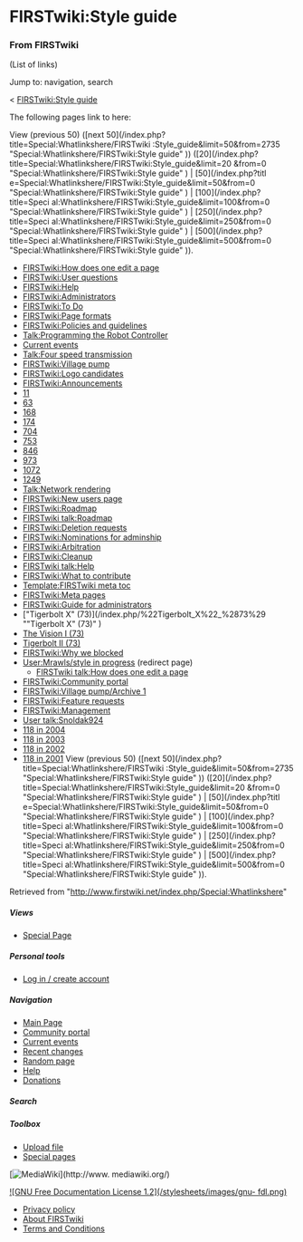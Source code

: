 # FIRSTwiki:Style guide

### From FIRSTwiki

(List of links)

Jump to: navigation, search

&lt; [FIRSTwiki:Style
guide](/index.php?title=FIRSTwiki:Style_guide&redirect=no "FIRSTwiki:Style
guide" )  

The following pages link to here:

View (previous 50) ([next 50](/index.php?title=Special:Whatlinkshere/FIRSTwiki
:Style_guide&limit=50&from=2735 "Special:Whatlinkshere/FIRSTwiki:Style guide"
)) ([20](/index.php?title=Special:Whatlinkshere/FIRSTwiki:Style_guide&limit=20
&from=0 "Special:Whatlinkshere/FIRSTwiki:Style guide" ) | [50](/index.php?titl
e=Special:Whatlinkshere/FIRSTwiki:Style_guide&limit=50&from=0
"Special:Whatlinkshere/FIRSTwiki:Style guide" ) | [100](/index.php?title=Speci
al:Whatlinkshere/FIRSTwiki:Style_guide&limit=100&from=0
"Special:Whatlinkshere/FIRSTwiki:Style guide" ) | [250](/index.php?title=Speci
al:Whatlinkshere/FIRSTwiki:Style_guide&limit=250&from=0
"Special:Whatlinkshere/FIRSTwiki:Style guide" ) | [500](/index.php?title=Speci
al:Whatlinkshere/FIRSTwiki:Style_guide&limit=500&from=0
"Special:Whatlinkshere/FIRSTwiki:Style guide" )).

  * [FIRSTwiki:How does one edit a page](/index.php/FIRSTwiki:How_does_one_edit_a_page "FIRSTwiki:How does one edit a page" )
  * [FIRSTwiki:User questions](/index.php/FIRSTwiki:User_questions "FIRSTwiki:User questions" )
  * [FIRSTwiki:Help](/index.php/FIRSTwiki:Help "FIRSTwiki:Help" )
  * [FIRSTwiki:Administrators](/index.php/FIRSTwiki:Administrators "FIRSTwiki:Administrators" )
  * [FIRSTwiki:To Do](/index.php/FIRSTwiki:To_Do "FIRSTwiki:To Do" )
  * [FIRSTwiki:Page formats](/index.php/FIRSTwiki:Page_formats "FIRSTwiki:Page formats" )
  * [FIRSTwiki:Policies and guidelines](/index.php/FIRSTwiki:Policies_and_guidelines "FIRSTwiki:Policies and guidelines" )
  * [Talk:Programming the Robot Controller](/index.php/Talk:Programming_the_Robot_Controller "Talk:Programming the Robot Controller" )
  * [Current events](/index.php/Current_events "Current events" )
  * [Talk:Four speed transmission](/index.php/Talk:Four_speed_transmission "Talk:Four speed transmission" )
  * [FIRSTwiki:Village pump](/index.php/FIRSTwiki:Village_pump "FIRSTwiki:Village pump" )
  * [FIRSTwiki:Logo candidates](/index.php/FIRSTwiki:Logo_candidates "FIRSTwiki:Logo candidates" )
  * [FIRSTwiki:Announcements](/index.php/FIRSTwiki:Announcements "FIRSTwiki:Announcements" )
  * [11](/index.php/11 "11" )
  * [63](/index.php/63 "63" )
  * [168](/index.php/168 "168" )
  * [174](/index.php/174 "174" )
  * [704](/index.php/704 "704" )
  * [753](/index.php/753 "753" )
  * [846](/index.php/846 "846" )
  * [973](/index.php/973 "973" )
  * [1072](/index.php/1072 "1072" )
  * [1249](/index.php/1249 "1249" )
  * [Talk:Network rendering](/index.php/Talk:Network_rendering "Talk:Network rendering" )
  * [FIRSTwiki:New users page](/index.php/FIRSTwiki:New_users_page "FIRSTwiki:New users page" )
  * [FIRSTwiki:Roadmap](/index.php/FIRSTwiki:Roadmap "FIRSTwiki:Roadmap" )
  * [FIRSTwiki talk:Roadmap](/index.php/FIRSTwiki_talk:Roadmap "FIRSTwiki talk:Roadmap" )
  * [FIRSTwiki:Deletion requests](/index.php/FIRSTwiki:Deletion_requests "FIRSTwiki:Deletion requests" )
  * [FIRSTwiki:Nominations for adminship](/index.php/FIRSTwiki:Nominations_for_adminship "FIRSTwiki:Nominations for adminship" )
  * [FIRSTwiki:Arbitration](/index.php/FIRSTwiki:Arbitration "FIRSTwiki:Arbitration" )
  * [FIRSTwiki:Cleanup](/index.php/FIRSTwiki:Cleanup "FIRSTwiki:Cleanup" )
  * [FIRSTwiki talk:Help](/index.php/FIRSTwiki_talk:Help "FIRSTwiki talk:Help" )
  * [FIRSTwiki:What to contribute](/index.php/FIRSTwiki:What_to_contribute "FIRSTwiki:What to contribute" )
  * [Template:FIRSTwiki meta toc](/index.php/Template:FIRSTwiki_meta_toc "Template:FIRSTwiki meta toc" )
  * [FIRSTwiki:Meta pages](/index.php/FIRSTwiki:Meta_pages "FIRSTwiki:Meta pages" )
  * [FIRSTwiki:Guide for administrators](/index.php/FIRSTwiki:Guide_for_administrators "FIRSTwiki:Guide for administrators" )
  * ["Tigerbolt X" (73)](/index.php/%22Tigerbolt_X%22_%2873%29 ""Tigerbolt X" \(73\)" )
  * [The Vision I (73)](/index.php/The_Vision_I_%2873%29 "The Vision I \(73\)" )
  * [Tigerbolt II (73)](/index.php/Tigerbolt_II_%2873%29 "Tigerbolt II \(73\)" )
  * [FIRSTwiki:Why we blocked](/index.php/FIRSTwiki:Why_we_blocked "FIRSTwiki:Why we blocked" )
  * [User:Mrawls/style in progress](/index.php?title=User:Mrawls/style_in_progress&redirect=no "User:Mrawls/style in progress" ) (redirect page) 
    * [FIRSTwiki talk:How does one edit a page](/index.php/FIRSTwiki_talk:How_does_one_edit_a_page "FIRSTwiki talk:How does one edit a page" )
  * [FIRSTwiki:Community portal](/index.php/FIRSTwiki:Community_portal "FIRSTwiki:Community portal" )
  * [FIRSTwiki:Village pump/Archive 1](/index.php/FIRSTwiki:Village_pump/Archive_1 "FIRSTwiki:Village pump/Archive 1" )
  * [FIRSTwiki:Feature requests](/index.php/FIRSTwiki:Feature_requests "FIRSTwiki:Feature requests" )
  * [FIRSTwiki:Management](/index.php/FIRSTwiki:Management "FIRSTwiki:Management" )
  * [User talk:Snoldak924](/index.php/User_talk:Snoldak924 "User talk:Snoldak924" )
  * [118 in 2004](/index.php/118_in_2004 "118 in 2004" )
  * [118 in 2003](/index.php/118_in_2003 "118 in 2003" )
  * [118 in 2002](/index.php/118_in_2002 "118 in 2002" )
  * [118 in 2001](/index.php/118_in_2001 "118 in 2001" )
View (previous 50) ([next 50](/index.php?title=Special:Whatlinkshere/FIRSTwiki
:Style_guide&limit=50&from=2735 "Special:Whatlinkshere/FIRSTwiki:Style guide"
)) ([20](/index.php?title=Special:Whatlinkshere/FIRSTwiki:Style_guide&limit=20
&from=0 "Special:Whatlinkshere/FIRSTwiki:Style guide" ) | [50](/index.php?titl
e=Special:Whatlinkshere/FIRSTwiki:Style_guide&limit=50&from=0
"Special:Whatlinkshere/FIRSTwiki:Style guide" ) | [100](/index.php?title=Speci
al:Whatlinkshere/FIRSTwiki:Style_guide&limit=100&from=0
"Special:Whatlinkshere/FIRSTwiki:Style guide" ) | [250](/index.php?title=Speci
al:Whatlinkshere/FIRSTwiki:Style_guide&limit=250&from=0
"Special:Whatlinkshere/FIRSTwiki:Style guide" ) | [500](/index.php?title=Speci
al:Whatlinkshere/FIRSTwiki:Style_guide&limit=500&from=0
"Special:Whatlinkshere/FIRSTwiki:Style guide" )).

Retrieved from "<http://www.firstwiki.net/index.php/Special:Whatlinkshere>"

##### Views

  * [Special Page](/index.php/Special:Whatlinkshere/FIRSTwiki:Style_guide)

##### Personal tools

  * [Log in / create account](/index.php?title=Special:Userlogin&returnto=Special:Whatlinkshere)

[](/index.php/Main_Page "Main Page" )

##### Navigation

  * [Main Page](/index.php/Main_Page)
  * [Community portal](/index.php/FIRSTwiki:Community_portal)
  * [Current events](/index.php/Current_events)
  * [Recent changes](/index.php/Special:Recentchanges)
  * [Random page](/index.php/Special:Random)
  * [Help](/index.php/Help:Contents)
  * [Donations](/index.php/FIRSTwiki:Site_support)

##### Search



##### Toolbox

  * [Upload file](/index.php/Special:Upload)
  * [Special pages](/index.php/Special:Specialpages)

[![MediaWiki](/skins/common/images/poweredby_mediawiki_88x31.png)](http://www.
mediawiki.org/)

[![GNU Free Documentation License 1.2](/stylesheets/images/gnu-
fdl.png)](http://www.gnu.org/copyleft/fdl.html)

  * [Privacy policy](/index.php/FIRSTwiki:Privacy_policy "FIRSTwiki:Privacy policy" )
  * [About FIRSTwiki](/index.php/FIRSTwiki:About "FIRSTwiki:About" )
  * [Terms and Conditions](/index.php/FIRSTwiki:Terms_and_conditions "FIRSTwiki:Terms and conditions" )

